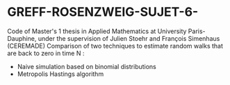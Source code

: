 # GREFF-ROSENZWEIG-SUJET-6-
Code of Master's 1 thesis in Applied Mathematics at University Paris-Dauphine, under the supervision of Julien Stoehr and François Simenhaus (CEREMADE)
Comparison of two techniques to estimate random walks that are back to zero in time N : 
- Naive simulation based on binomial distributions
- Metropolis Hastings algorithm
